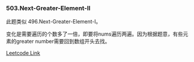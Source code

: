 ### 503.Next-Greater-Element-II

此题类似 496.Next-Greater-Element-I。

变化是需要遍历的个数多了一倍，即要将nums遍历两遍。因为根据题意，有些元素的greater number需要回到数组开头去找。


[Leetcode Link](https://leetcode.com/problems/next-greater-element-ii)